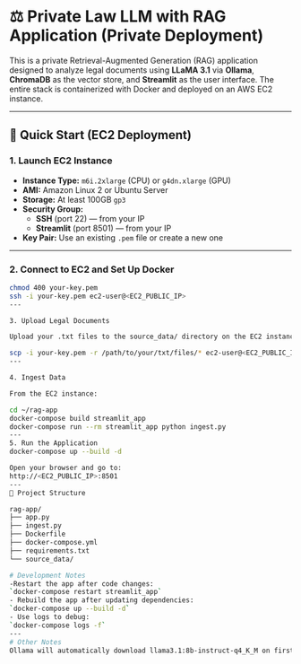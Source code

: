 # ⚖️ Private Law LLM with RAG Application (Private Deployment)

This is a private Retrieval-Augmented Generation (RAG) application designed to analyze legal documents using **LLaMA 3.1** via **Ollama**, **ChromaDB** as the vector store, and **Streamlit** as the user interface. The entire stack is containerized with Docker and deployed on an AWS EC2 instance.

---

## 🚀 Quick Start (EC2 Deployment)

### 1. Launch EC2 Instance

- **Instance Type:** `m6i.2xlarge` (CPU) or `g4dn.xlarge` (GPU)
- **AMI:** Amazon Linux 2 or Ubuntu Server
- **Storage:** At least 100GB `gp3`
- **Security Group:**
  - **SSH** (port 22) — from your IP
  - **Streamlit** (port 8501) — from your IP
- **Key Pair:** Use an existing `.pem` file or create a new one

---

### 2. Connect to EC2 and Set Up Docker

```bash
chmod 400 your-key.pem
ssh -i your-key.pem ec2-user@<EC2_PUBLIC_IP>
---

3. Upload Legal Documents

Upload your .txt files to the source_data/ directory on the EC2 instance:

scp -i your-key.pem -r /path/to/your/txt/files/* ec2-user@<EC2_PUBLIC_IP>:~/rag-app/source_data/
---

4. Ingest Data

From the EC2 instance:

cd ~/rag-app
docker-compose build streamlit_app
docker-compose run --rm streamlit_app python ingest.py
---
5. Run the Application
docker-compose up --build -d

Open your browser and go to:
http://<EC2_PUBLIC_IP>:8501
---
📁 Project Structure

rag-app/
├── app.py
├── ingest.py
├── Dockerfile
├── docker-compose.yml
├── requirements.txt
└── source_data/

# Development Notes
-Restart the app after code changes:
`docker-compose restart streamlit_app`
- Rebuild the app after updating dependencies:
`docker-compose up --build -d`
- Use logs to debug:
`docker-compose logs -f`
--- 
# Other Notes
Ollama will automatically download llama3.1:8b-instruct-q4_K_M on first run


